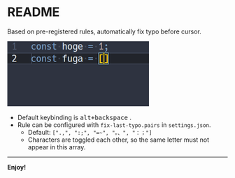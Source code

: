 # README

Based on pre-registered rules, automatically fix typo before cursor.

![img](./image/demo.gif)

- Default keybinding is <kbd>alt+backspace</kbd> .
- Rule can be configured with `fix-last-typo.pairs` in `settings.json`.
    - Default: `[".,", ":;", "=~", "。、", "：；"]`
    - Characters are toggled each other, so the same letter must not appear in this array.

---

**Enjoy!**
